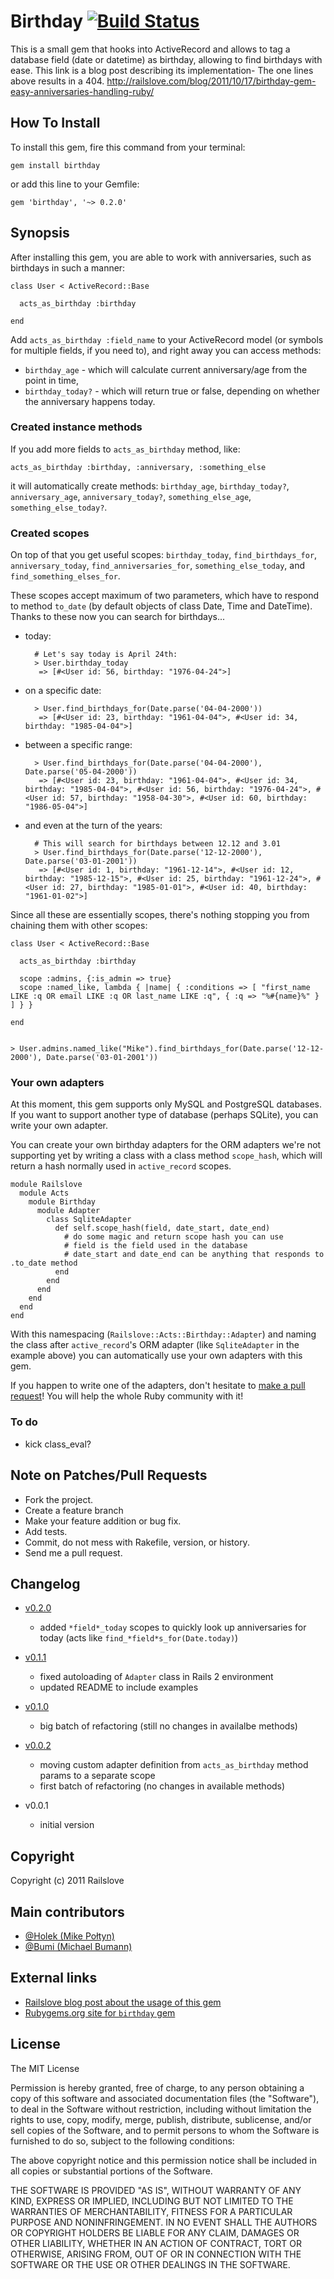 # Birthday [![Build Status](https://secure.travis-ci.org/railslove/birthday.png)](http://travis-ci.org/railslove/birthday)

This is a small gem that hooks into ActiveRecord and allows to tag a database field (date or datetime) as birthday, allowing to find birthdays with ease. This link is a blog post describing its implementation- The one lines above results in a 404. http://railslove.com/blog/2011/10/17/birthday-gem-easy-anniversaries-handling-ruby/

## How To Install

To install this gem, fire this command from your terminal:

    gem install birthday

or add this line to your Gemfile:

    gem 'birthday', '~> 0.2.0'

## Synopsis

After installing this gem, you are able to work with anniversaries, such as birthdays in such a manner:

    class User < ActiveRecord::Base

      acts_as_birthday :birthday

    end

Add `acts_as_birthday :field_name` to your ActiveRecord model (or symbols for multiple fields, if you need to), and right away you can access methods:

* `birthday_age` - which will calculate current anniversary/age from the point in time,
* `birthday_today?` - which will return true or false, depending on whether the anniversary happens today.

### Created instance methods

If you add more fields to `acts_as_birthday` method, like:

    acts_as_birthday :birthday, :anniversary, :something_else

it will automatically create methods: `birthday_age`, `birthday_today?`, `anniversary_age`, `anniversary_today?`, `something_else_age`, `something_else_today?`.

### Created scopes

On top of that you get useful scopes: `birthday_today`, `find_birthdays_for`, `anniversary_today`, `find_anniversaries_for`, `something_else_today`, and `find_something_elses_for`.

These scopes accept maximum of two parameters, which have to respond to method `to_date` (by default objects of class Date, Time and DateTime). Thanks to these now you can search for birthdays...

* today:

        # Let's say today is April 24th:
        > User.birthday_today
         => [#<User id: 56, birthday: "1976-04-24">]

* on a specific date:

        > User.find_birthdays_for(Date.parse('04-04-2000'))
         => [#<User id: 23, birthday: "1961-04-04">, #<User id: 34, birthday: "1985-04-04">]

* between a specific range:

        > User.find_birthdays_for(Date.parse('04-04-2000'), Date.parse('05-04-2000'))
         => [#<User id: 23, birthday: "1961-04-04">, #<User id: 34, birthday: "1985-04-04">, #<User id: 56, birthday: "1976-04-24">, #<User id: 57, birthday: "1958-04-30">, #<User id: 60, birthday: "1986-05-04">]

* and even at the turn of the years:

        # This will search for birthdays between 12.12 and 3.01
        > User.find_birthdays_for(Date.parse('12-12-2000'), Date.parse('03-01-2001'))
         => [#<User id: 1, birthday: "1961-12-14">, #<User id: 12, birthday: "1985-12-15">, #<User id: 25, birthday: "1961-12-24">, #<User id: 27, birthday: "1985-01-01">, #<User id: 40, birthday: "1961-01-02">]

Since all these are essentially scopes, there's nothing stopping you from chaining them with other scopes:

    class User < ActiveRecord::Base

      acts_as_birthday :birthday

      scope :admins, {:is_admin => true}
      scope :named_like, lambda { |name| { :conditions => [ "first_name LIKE :q OR email LIKE :q OR last_name LIKE :q", { :q => "%#{name}%" } ] } }

    end


    > User.admins.named_like("Mike").find_birthdays_for(Date.parse('12-12-2000'), Date.parse('03-01-2001'))

### Your own adapters

At this moment, this gem supports only MySQL and PostgreSQL databases. If you want to support another type of database (perhaps SQLite), you can write your own adapter.

You can create your own birthday adapters for the ORM adapters we're not supporting yet by writing a class with a class method `scope_hash`, which will return a hash normally used in `active_record` scopes.

    module Railslove
      module Acts
        module Birthday
          module Adapter
            class SqliteAdapter
              def self.scope_hash(field, date_start, date_end)
                # do some magic and return scope hash you can use
                # field is the field used in the database
                # date_start and date_end can be anything that responds to .to_date method
              end
            end
          end
        end
      end
    end

With this namespacing (`Railslove::Acts::Birthday::Adapter`) and naming the class after `active_record`'s ORM adapter (like `SqliteAdapter` in the example above) you can automatically use your own adapters with this gem.

If you happen to write one of the adapters, don't hesitate to [make a pull request](https://github.com/railslove/birthday/pull/new/master)! You will help the whole Ruby community with it!

### To do

* kick class_eval?

## Note on Patches/Pull Requests

* Fork the project.
* Create a feature branch
* Make your feature addition or bug fix.
* Add tests.
* Commit, do not mess with Rakefile, version, or history.
* Send me a pull request.

## Changelog

* [v0.2.0](https://github.com/railslove/birthday/compare/v0.1.1...v0.2.0)
  * added `*field*_today` scopes to quickly look up anniversaries for today (acts like `find_*field*s_for(Date.today)`)

* [v0.1.1](https://github.com/railslove/birthday/compare/v0.1.0...v0.1.1)
  * fixed autoloading of `Adapter` class in Rails 2 environment
  * updated README to include examples

* [v0.1.0](https://github.com/railslove/birthday/compare/v0.0.2...v0.1.0)
  * big batch of refactoring (still no changes in availalbe methods)

* [v0.0.2](https://github.com/railslove/birthday/compare/v0.0.1...v0.0.2)
  * moving custom adapter definition from `acts_as_birthday` method params to a separate scope
  * first batch of refactoring (no changes in available methods)

* v0.0.1
  * initial version

## Copyright

Copyright (c) 2011 Railslove

## Main contributors

* [@Holek (Mike Połtyn)](http://github.com/Holek)
* [@Bumi (Michael Bumann)](http://github.com/bumi)

## External links

* [Railslove blog post about the usage of this gem](http://blog.railslove.com/2011/10/17/birthday-gem-easy-anniversaries-handling-ruby/)
* [Rubygems.org site for `birthday` gem](http://rubygems.org/gems/birthday)

## License

The MIT License

Permission is hereby granted, free of charge, to any person obtaining a copy
of this software and associated documentation files (the "Software"), to deal
in the Software without restriction, including without limitation the rights
to use, copy, modify, merge, publish, distribute, sublicense, and/or sell
copies of the Software, and to permit persons to whom the Software is
furnished to do so, subject to the following conditions:

The above copyright notice and this permission notice shall be included in
all copies or substantial portions of the Software.

THE SOFTWARE IS PROVIDED "AS IS", WITHOUT WARRANTY OF ANY KIND, EXPRESS OR
IMPLIED, INCLUDING BUT NOT LIMITED TO THE WARRANTIES OF MERCHANTABILITY,
FITNESS FOR A PARTICULAR PURPOSE AND NONINFRINGEMENT. IN NO EVENT SHALL THE
AUTHORS OR COPYRIGHT HOLDERS BE LIABLE FOR ANY CLAIM, DAMAGES OR OTHER
LIABILITY, WHETHER IN AN ACTION OF CONTRACT, TORT OR OTHERWISE, ARISING FROM,
OUT OF OR IN CONNECTION WITH THE SOFTWARE OR THE USE OR OTHER DEALINGS IN
THE SOFTWARE.
